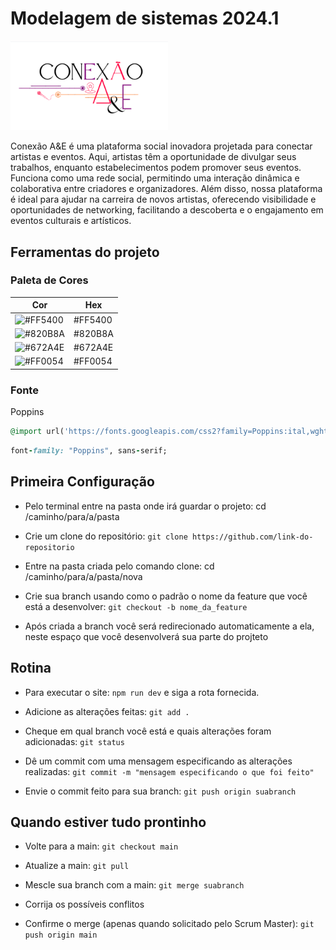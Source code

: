 
# **Modelagem de sistemas 2024.1**

<p align="left">
  <img src="https://github.com/liviaguirao/aee/blob/main/src/assets/logo%20completa.png" width="50%">
</p>

Conexão A&E é uma plataforma social inovadora projetada para conectar artistas e eventos. Aqui, artistas têm a oportunidade de divulgar seus trabalhos, enquanto estabelecimentos podem promover seus eventos. Funciona como uma rede social, permitindo uma interação dinâmica e colaborativa entre criadores e organizadores. Além disso, nossa plataforma é ideal para ajudar na carreira de novos artistas, oferecendo visibilidade e oportunidades de networking, facilitando a descoberta e o engajamento em eventos culturais e artísticos.



## Ferramentas do projeto
### Paleta de Cores

| Cor       | Hex       |
|-----------|-----------|
| ![#FF5400](https://via.placeholder.com/20x20/FF5400/000000?text=+)| #FF5400  |
| ![#820B8A](https://via.placeholder.com/20x20/820B8A/000000?text=+)| #820B8A   |
| ![#672A4E](https://via.placeholder.com/20x20/672A4E/000000?text=+)| #672A4E   |
| ![#FF0054](https://via.placeholder.com/20x20/FF0054/000000?text=+)| #FF0054   |

### Fonte
Poppins
```ruby
@import url('https://fonts.googleapis.com/css2?family=Poppins:ital,wght@0,100;0,200;0,300;0,400;0,500;0,600;0,700;0,800;0,900;1,100;1,200;1,300;1,400;1,500;1,600;1,700;1,800;1,900&display=swap');
```
```ruby
font-family: "Poppins", sans-serif;
```

## Primeira Configuração

* Pelo terminal entre na pasta onde irá guardar o projeto: cd /caminho/para/a/pasta

* Crie um clone do repositório: `git clone https://github.com/link-do-repositorio`

* Entre na pasta criada pelo comando clone: cd /caminho/para/a/pasta/nova

* Crie sua branch usando como o padrão o nome da feature que você está a desenvolver: `git checkout -b nome_da_feature`

* Após criada a branch você será redirecionado automaticamente a ela, neste espaço que você desenvolverá sua parte do projteto
## Rotina

* Para executar o site: `npm run dev` e siga a rota fornecida.

* Adicione as alterações feitas: `git add .`

* Cheque em qual branch você está e quais alterações foram adicionadas: `git status`

* Dê um commit com uma mensagem especificando as alterações realizadas: `git commit -m "mensagem especificando o que foi feito"`

* Envie o commit feito para sua branch: `git push origin suabranch`

## Quando estiver tudo prontinho 

* Volte para a main: `git checkout main`

* Atualize a main: `git pull`

* Mescle sua branch com a main: `git merge suabranch`

* Corrija os possíveis conflitos

* Confirme o merge (apenas quando solicitado pelo Scrum Master): `git push origin main`
